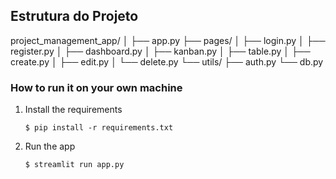 ## Estrutura do Projeto

project_management_app/
│
├── app.py
├── pages/
│   ├── login.py
│   ├── register.py
│   ├── dashboard.py
│   ├── kanban.py
│   ├── table.py
│   ├── create.py
│   ├── edit.py
│   └── delete.py
└── utils/
    ├── auth.py
    └── db.py


### How to run it on your own machine

1. Install the requirements

   ```
   $ pip install -r requirements.txt
   ```

2. Run the app

   ```
   $ streamlit run app.py
   ```
